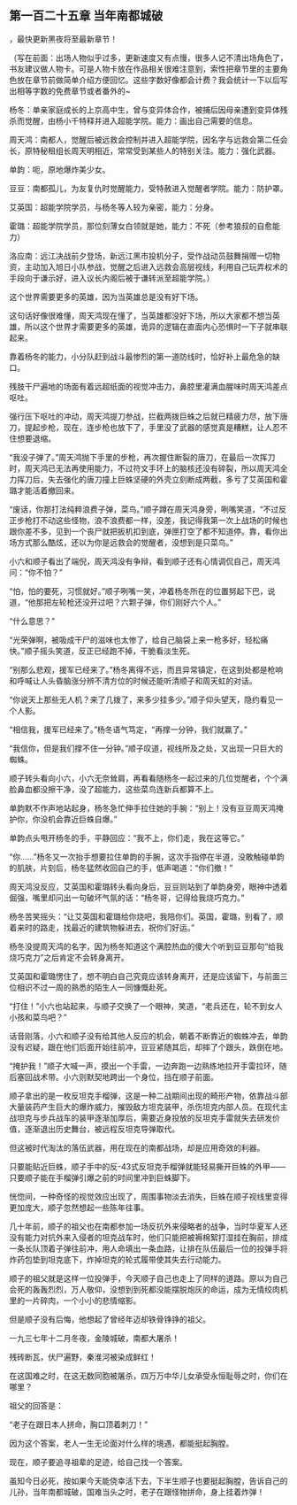 ## 第一百二十五章 当年南都城破
，最快更新黑夜将至最新章节！

（写在前面：出场人物似乎过多，更新速度又有点慢，很多人记不清出场角色了，书友建议做人物卡。可是人物卡放在作品相关很难注意到，索性把章节里的主要角色放在章节前做简单介绍方便回忆。这些字数好像都会计费？我会统计一下以后写出相等字数的免费章节或者番外的~

杨冬：单亲家庭成长的上京高中生，曾与变异体合作，被捕后因母亲遭到变异体残杀而觉醒，由杨小千特释并进入超能学院。能力：画出自己需要的信息。

周天鸿：南都人，觉醒后被远救会控制并进入超能学院，因名字与远救会第二任会长，原特秘租组长周天明相近，常常受到某些人的特别关注。能力：强化武器。

单韵：呃，原地爆炸美少女。

豆豆：南都孤儿，为友复仇时觉醒能力，受特赦进入觉醒者学院。能力：防护罩。

艾英国：超能学院学员，与杨冬等人较为亲密，能力：分身。

霍璐：超能学院学员，那位刻薄女白领就是她，能力：不死（参考狼叔的自愈能力）

洛应南：远江决战前夕登场，新远江黑市投机分子，受作战动员鼓舞捐赠一切物资，主动加入旭日小队参战，觉醒之后进入远救会高层视线，利用自己玩弄权术的手段向于谦示好，进入议长内阁后被于谦转派至超能学院。）

这个世界需要更多的英雄，因为当英雄总是没有好下场。

这句话好像很难懂，周天鸿现在懂了，当英雄都没好下场，所以大家都不想当英雄，所以这个世界才需要更多的英雄，诡异的逻辑在直面内心恐惧时一下子就串联起来。

靠着杨冬的能力，小分队赶到战斗最惨烈的第一道防线时，恰好补上最危急的缺口。

残肢干尸遍地的场面有着远超纸面的视觉冲击力，鼻腔里灌满血腥味时周天鸿差点呕吐。

强行压下呕吐的冲动，周天鸿提刀参战，拦截两拨巨蛛之后就已精疲力尽，放下唐刀，提起步枪，现在，连步枪也放下了，手里没了武器的感觉真是糟糕，让人忍不住想要退缩。

“我没子弹了。”周天鸿抛下手里的步枪，再次握住断裂的唐刀，在最后一次挥刀时，周天鸿已无法再使用能力，不过符文手环上的脑核还没有碎裂，所以周天鸿全力挥刀后，失去强化的唐刀撞上巨蛛坚硬的外壳立刻断成两截，多亏了艾英国和霍璐才能活着撤回来。

“废话，你那打法纯粹浪费子弹，菜鸟。”顺子蹲在周天鸿身旁，咧嘴笑道，“不过反正步枪打不动这些怪物，浪不浪费都一样，没差，我记得我第一次上战场的时候也跟你差不多，见到一个丧尸就把扳机扣到底，弹匣打空了都不知道停。靠，看你出场方式那么酷炫，还以为你是远救会的觉醒者，没想到是只菜鸟。”

小六和顺子看出了端倪，周天鸿没有争辩，看到顺子还有心情调侃自己，周天鸿问：“你不怕？”

“怕，怕的要死，习惯就好。”顺子咧嘴一笑，冲着杨冬所在的位置努起下巴，说道，“他那把左轮枪还没开过吧？六颗子弹，你们刚好六个人。”

“什么意思？”

“光荣弹啊，被吸成干尸的滋味也太惨了，给自己脑袋上来一枪多好，轻松痛快。”顺子摇头笑道，反正已经跑不掉，干脆看淡生死。

“别那么悲观，援军已经来了。”杨冬离得不远，而且异常镇定，在这到处都是枪响和呼喊让人头昏脑涨分辨不清方位的时候还能听清顺子和周天虹的对话。

“你说天上那些无人机？来了几拨了，来多少挂多少。”顺子仰头望天，隐约看见一个人影。

“相信我，援军已经来了。”杨冬语气笃定，“再撑一分钟，我们就赢了。”

“我信你，但是我们撑不住一分钟。”顺子叹道，视线所及之处，又出现一只巨大的蜘蛛。

顺子转头看向小六，小六无奈耸肩，再看看随杨冬一起过来的几位觉醒者，个个满脸鼻血都没擦干净，没了超能力，这些菜鸟连新兵都算不上。

单韵默不作声地站起身，杨冬急忙伸手拉住她的手腕：“别上！没有豆豆周天鸿掩护你，你没机会靠近巨蛛自爆。”

单韵点头甩开杨冬的手，平静回应：“我不上，你们走，我在这等它。”

“你……”杨冬又一次抬手想要拉住单韵的手腕，这次手指停在半道，没敢触碰单韵的肌肤，片刻后，杨冬猛然收回自己的手，低声喝道：“你们撤！”

周天鸿没反应，艾英国和霍璐转头看向身后，豆豆则站到了单韵身旁，眼神中透着倔强，嘴里却问出一句破坏气氛的话：“杨冬哥，记得给我烧巧克力。”

杨冬苦笑摇头：“让艾英国和霍璐给你烧吧，我陪你们。英国，霍璐，别看了，顺着来时的路走，找最近的建筑物躲进去，祝你们好运。”

杨冬没提周天鸿的名字，因为杨冬知道这个满腔热血的傻大个听到豆豆那句“给我烧巧克力”之后肯定不会转身离开。

艾英国和霍璐愣住了，想不明白自己究竟应该转身离开，还是应该留下，与前面三位相识不过一周的熟悉的陌生人一同慷慨赴死。

“打住！”小六也站起来，与顺子交换了一个眼神，笑道，“老兵还在，轮不到女人小孩和菜鸟吧？”

话音刚落，小六和顺子没有给其他人反应的机会，朝着不断靠近的蜘蛛冲去，单韵没有迟疑，跟在他们后面开始往前冲，豆豆紧随其后，却摔了个跟头，跌倒在地。

“掩护我！”顺子大喊一声，摸出一个手雷，一边奔跑一边熟练地拉开手雷拉环，随后塞回战术带。小六则默契地跨出一个身位，挡在顺子前面。

顺子拿出的是一枚反坦克手榴弹，这是一种二战期间出现的畸形产物，依靠战斗部大量装药产生巨大的爆炸威力，摧毁敌方坦克装甲，杀伤坦克内部人员。在现代主战坦克与步兵战车的装甲逐渐加厚后，需要近身投放的反坦克手雷就失去研发价值，逐渐退出历史舞台，被远程反坦克导弹取代。

但这被时代淘汰的落伍武器，用在现在的南都战场，却是应用奇效的利器。

只要能贴近巨蛛，顺子手中的反-43式反坦克手榴弹就能轻易撕开巨蛛的外甲――只要顺子能在手榴弹引爆之前的时间里冲到巨蛛脚下。

恍惚间，一种奇怪的视觉效应出现了，周围事物淡去消失，巨蛛在顺子视线里变得更加庞大，顺子忽然想起一些陈年往事。

几十年前，顺子的祖父也在南都参加一场反抗外来侵略者的战争，当时华夏军人还没有能力对抗外来入侵者的坦克战车时，他们只能把被褥棉絮打湿挂在胸前，排成一条长队顶着子弹往前冲，用人命填出一条血路，让排在队伍最后一位的投弹手将炸药包垫到坦克底下，炸掉坦克的轮式履带使其失去行动能力。

顺子的祖父就是这样一位投弹手，今天顺子自己也走上了同样的道路。原以为自己会死的轰轰烈烈，万人敬仰，没想到到死都没能摆脱炮灰的命运，成为无情绞肉机里的一片碎肉，一个小小的悲情缩影。

但是顺子没有后悔，他想起了曾经年迈却铁骨铮铮的祖父。

一九三七年十二月冬夜，金陵城破，南都大屠杀！

残砖断瓦，伏尸遍野，秦淮河被染成鲜红！

在这国难之时，在这无数同胞被屠杀，四万万中华儿女承受永恒耻辱之时，你们在哪里？

祖父的回答是：

“老子在跟日本人拼命，胸口顶着刺刀！”

因为这个答案，老人一生无论面对什么样的境遇，都能挺起胸膛。

现在，顺子要追寻祖辈的足迹，给自己找一个答案。

虽知今日必死，按如果今天能侥幸活下去，下半生顺子也要挺起胸膛，告诉自己的儿孙，当年南都城破，国难当头之时，老子在跟怪物拼命，身上挂着炸弹！

